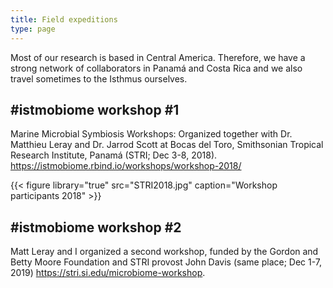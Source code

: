 ```yaml
---
title: Field expeditions
type: page
---
```


Most of our research is based in Central America. Therefore,  we have a strong network of collaborators in Panamá and Costa Rica and we also travel sometimes to the Isthmus ourselves. 

## #istmobiome workshop #1
Marine Microbial Symbiosis Workshops: Organized together with Dr. Matthieu Leray and Dr. Jarrod Scott at Bocas del Toro, Smithsonian Tropical Research Institute, Panamá (STRI; Dec 3-8, 2018). https://istmobiome.rbind.io/workshops/workshop-2018/

{{< figure library="true" src="STRI2018.jpg" caption="Workshop participants 2018" >}}

## #istmobiome workshop #2
Matt Leray and I organized a second workshop, funded by the Gordon and Betty Moore Foundation and STRI provost John Davis (same place; Dec 1-7, 2019) https://stri.si.edu/microbiome-workshop.
